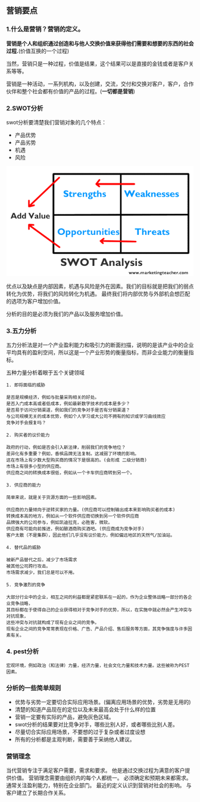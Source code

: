 ## 营销要点

### 1.什么是营销？营销的定义。

__营销是个人和组织通过创造和与他人交换价值来获得他们需要和想要的东西的社会过程.__(价值互换的一个过程)

当然，营销只是一种过程，价值是结果，这个结果可以是直接的金钱或者是客户关系等等。

营销是一种活动，一系列机构，以及创建，交流，交付和交换对客户，客户，合作伙伴和整个社会都有价值的产品的过程。(__一切都是营销__)

### 2.SWOT分析

swot分析要清楚我们营销对象的几个特点：

- 产品优势
- 产品劣势
- 机遇
- 风险

![swot分析](../images/swot.gif)

优点以及缺点是内部因素，机遇与风险是外在因素。我们的目标就是把我们的弱点转化为优势，将我们的风险转化为机遇。
最终我们将内部优势与外部机会想匹配的选项为客户增加价值。

分析的目的是必须为我们的产品以及服务增加价值。

### 3.五力分析

五力分析法是对一个产业盈利能力和吸引力的断面扫描，说明的是该产业中的企业平均具有的盈利空间，所以这是一个产业形势的衡量指标，而非企业能力的衡量指标。

五种力量分析着眼于五个关键领域

    1. 即将面临的威胁

    是否是规模经济，例如与批量采购相关的好处。
    是否入门成本高或者低成本，例如最新数字技术的成本是多少？
    是否易于访问分销渠道，例如我们的竞争对手是否有分销渠道？
    与公司规模无关的成本优势，例如个人学习或大公司不拥有的知识或学习曲线效应
    竞争对手会报复吗？

    2. 购买者的议价能力

    政府的行动，例如是否会引入新法律，削弱我们的竞争地位？
    差异化有多重要？例如，香槟品牌无法复制。这减弱了环境的影响。
    这在市场上有少数大型购买商的情况下是很高的。(会形成 二级分销商)
    市场上有很多小型的供应商。
    供应商之间的转换成本很低，例如从一个卡车供应商转到另一个。

    3. 供应商的能力

    简单来说，就是关于货源方面的一些影响因素。

    供应商的力量倾向于逆转买家的力量。(供应商可以控制输出成本来影响购买者的成本)
    转换成本高的地方，例如从一个软件供应商切换到另一个软件供应商
    品牌强大的公司参与，例如凯迪拉克，必胜客，微软。
    供应商有可能向前推进，例如酿酒商购买酒吧。(供应商成为竞争对手)
    客户太散（不是集群），因此他们几乎没有议价能力，例如偏远地区的天然气/加油站。

    4. 替代品的威胁

    被新产品替代之后，减少了市场需求
    被其他公司跨行攻击。
    市场需求减少，我们总是可以不用。

    5. 竞争激烈的竞争

    大部分行业中的企业，相互之间的利益都是紧密联系在一起的，作为企业整体战略一部分的各企业竞争战略，
    其目标都在于使得自己的企业获得相对于竞争对手的优势，所以，在实施中就必然会产生冲突与对抗现象，
    这些冲突与对抗就构成了现有企业之间的竞争。
    现有企业之间的竞争常常表现在价格、广告、产品介绍、售后服务等方面，其竞争强度与许多因素有关。


### 4. pest分析

    宏观环境，例如政治（和法律）力量，经济力量，社会文化力量和技术力量。这些被称为PEST因素。
    




### 分析的一些简单规则

- 优势与劣势一定要切合实际应用场景。(偏离应用场景的优势，劣势是无用的)
- 清楚的知道产品现在的定位以及未来最高会处于什么样的位置
- 营销一定要有实际的产品，避免灰色区域。
- swot分析的结果要对比竞争对手，哪些比别人好，或者哪些比别人差。
- 尽量切合实际应用场景，不要想的过于复杂或者过度设想
- 所有的分析都是主观判断，需要善于采纳他人建议。


### 营销理念

当代营销专注于满足客户需要，需求和要求。
他是通过交换过程为满意的客户提供价值。
营销理念需要由组织内的每个人都统一。
必须确定和预期未来都需求。
通常关注盈利能力，特别在企业部门。
最近的定义认识到营销对社会的影响。
与客户建立了长期合作关系。
